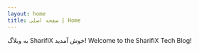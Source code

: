 ```yaml
---
layout: home
title: صفحه اصلی | Home
---
```


به وبلاگ SharifiX خوش آمدید!
Welcome to the SharifiX Tech Blog!
